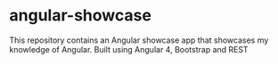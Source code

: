# angular-showcase
This repository contains an Angular showcase app that showcases my knowledge of Angular. Built using Angular 4, Bootstrap and REST

